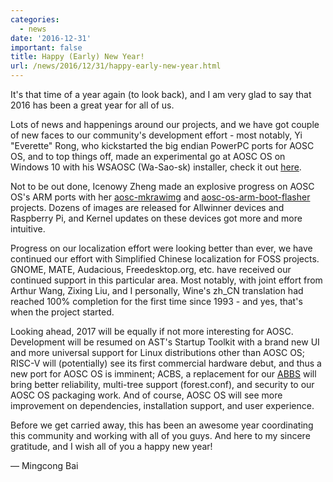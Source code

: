 ```yaml
---
categories:
  - news
date: '2016-12-31'
important: false
title: Happy (Early) New Year!
url: /news/2016/12/31/happy-early-new-year.html
---
```



It's that time of a year again (to look back), and I am very glad to say that 2016 has been a great year for all of us. 

Lots of news and happenings around our projects, and we have got couple of new faces to our community's development effort - most notably, Yi "Everette" Rong, who kickstarted the big endian PowerPC ports for AOSC OS, and to top things off, made an experimental go at AOSC OS on Windows 10 with his WSAOSC (Wa-Sao-sk) installer, check it out [here](https://github.com/AOSC-Dev/WSAOSC/).

Not to be out done, Icenowy Zheng made an explosive progress on AOSC OS's ARM ports with her [aosc-mkrawimg](https://github.com/AOSC-Dev/aosc-mkrawimg/) and [aosc-os-arm-boot-flasher](https://github.com/AOSC-Dev/aosc-os-arm-boot-flasher/) projects. Dozens of images are released for Allwinner devices and Raspberry Pi, and Kernel updates on these devices got more and more intuitive.

Progress on our localization effort were looking better than ever, we have continued our effort with Simplified Chinese localization for FOSS projects. GNOME, MATE, Audacious, Freedesktop.org, etc. have received our continued support in this particular area. Most notably, with joint effort from Arthur Wang, Zixing Liu, and I personally, Wine's zh_CN translation had reached 100% completion for the first time since 1993 - and yes, that's when the project started.

Looking ahead, 2017 will be equally if not more interesting for AOSC. Development will be resumed on AST's Startup Toolkit with a brand new UI and more universal support for Linux distributions other than AOSC OS; RISC-V will (potentially) see its first commercial hardware debut, and thus a new port for AOSC OS is imminent; ACBS, a replacement for our [ABBS](https://github.com/AOSC-Dev/abbs/) will bring better reliability, multi-tree support (forest.conf), and security to our AOSC OS packaging work. And of course, AOSC OS will see more improvement on dependencies, installation support, and user experience.

Before we get carried away, this has been an awesome year coordinating this community and working with all of you guys. And here to my sincere gratitude, and I wish all of you a happy new year!

— Mingcong Bai
